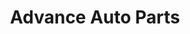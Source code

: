 ---
title: "Advance Auto Parts"
url: /marietta/advance-auto-parts-cobb-parkway-north/
shop: car parts
---